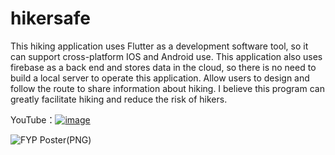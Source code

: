 # hikersafe
This hiking application uses Flutter as a development software tool, so it can support cross-platform IOS and Android use. This application also uses firebase as a back end and stores data in the cloud, so there is no need to build a local server to operate this application. Allow users to design and follow the route to share information about hiking. I believe this program can greatly facilitate hiking and reduce the risk of hikers.

YouTube：[![image](https://user-images.githubusercontent.com/82134392/188784096-7438cfde-f171-44fd-b764-b602c5a00aa5.png)](https://youtu.be/a-9zv-dI6eI)

![FYP Poster(PNG)](https://user-images.githubusercontent.com/82134392/188783376-ad2f360f-dada-4e7a-a3a6-712df965b152.png)
